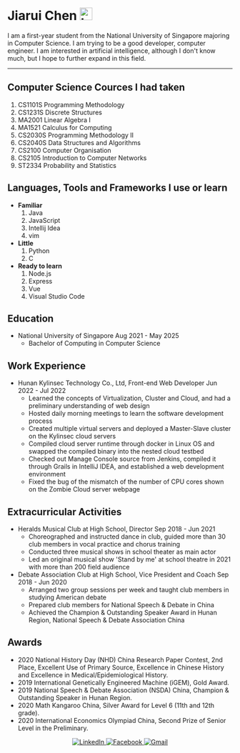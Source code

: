 # Jiarui Chen <img src="https://user-images.githubusercontent.com/1303154/88677602-1635ba80-d120-11ea-84d8-d263ba5fc3c0.gif" width="28px" alt="hi">

I am a first-year student from the National University of Singapore majoring in Computer Science. I am trying to be a good developer, computer engineer. I am interested in artificial intelligence, although I don't know much, but I hope to further expand in this field.

---
## Computer Science Cources I had taken
1. CS1101S Programming Methodology
2. CS1231S Discrete Structures
3. MA2001 Linear Algebra I
4. MA1521 Calculus for Computing
5. CS2030S Programming Methodology II
6. CS2040S Data Structures and Algorithms
7. CS2100 Computer Organisation
8. CS2105 Introduction to Computer Networks
9. ST2334 Probability and Statistics

## Languages, Tools and Frameworks I use or learn
- __Familiar__
   1. Java
   2. JavaScript
   3. Intellij Idea
   4. vim
- __Little__
   1. Python
   2. C
- __Ready to learn__
   1. Node.js
   2. Express
   3. Vue
   4. Visual Studio Code

## Education
- National University of Singapore	Aug 2021 - May 2025
    * Bachelor of Computing in Computer Science 

## Work Experience
- Hunan Kylinsec Technology Co., Ltd, Front-end Web Developer Jun 2022 - Jul 2022
    * Learned the concepts of Virtualization, Cluster and Cloud, and had a preliminary understanding of web design
    * Hosted daily morning meetings to learn the software development process
    * Created multiple virtual servers and deployed a Master-Slave cluster on the Kylinsec cloud servers
    * Compiled cloud server runtime through docker in Linux OS and swapped the compiled binary into the nested cloud testbed
    * Checked out Manage Console source from Jenkins, compiled it through Grails in IntelliJ IDEA, and established a web development environment
    * Fixed the bug of the mismatch of the number of CPU cores shown on the Zombie Cloud server webpage
    
## Extracurricular Activities
- Heralds Musical Club at High School, Director	Sep 2018 - Jun 2021
    * Choreographed and instructed dance in club, guided more than 30 club members in vocal practice and chorus training
    * Conducted three musical shows in school theater as main actor
    * Led an original musical show 'Stand by me' at school theatre in 2021 with more than 200 field audience
 
- Debate Association Club at High School, Vice President and Coach	Sep 2018 - Jun 2020
    * Arranged two group sessions per week and taught club members in studying American debate
    * Prepared club members for National Speech & Debate in China
    * Achieved the Champion & Outstanding Speaker Award in Hunan Region, National Speech & Debate Association China

## Awards
- 2020 National History Day (NHD) China Research Paper Contest, 2nd Place, Excellent Use of Primary Source, Excellence in Chinese History and Excellence in Medical/Epidemiological History.
- 2019 International Genetically Engineered Machine (iGEM), Gold Award.
- 2019 National Speech & Debate Association (NSDA) China, Champion & Outstanding Speaker in Hunan Region.
- 2020 Math Kangaroo China, Silver Award for Level 6 (11th and 12th grade).
- 2020 International Economics Olympiad China, Second Prize of Senior Level in the Preliminary.
 

<div align="center">
  </a>
  <a href="https://www.linkedin.com/" target="_blank">
    <img alt="LinkedIn" src="https://img.shields.io/badge/linkedin-%230077B5.svg?style=for-the-badge&logo=linkedin&logoColor=white"/>
  </a>
  <a href="https://www.facebook.com/" target="_blank">
  <img alt="Facebook" src="https://img.shields.io/badge/Facebook-%231877F2.svg?style=for-the-badge&logo=Facebook&logoColor=white"/>
  </a>
  <a href="mailto:chenjerry001@gmail.com" target="_blank">
  <img alt="Gmail" src="https://img.shields.io/badge/Mail-D14836?style=for-the-badge&logo=gmail&logoColor=white" />
</a>
</div>
